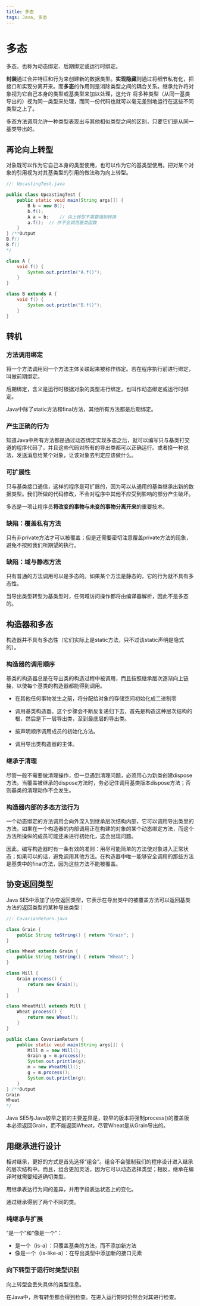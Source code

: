 ```yaml
---
title: 多态
tags: Java, 多态
---
```


# 多态

多态，也称为动态绑定、后期绑定或运行时绑定。

**封装**通过合并特征和行为来创建新的数据类型。**实现隐藏**则通过将细节私有化，把接口和实现分离开来。而**多态**的作用则是消除类型之间的耦合关系。继承允许将对象视为它自己本身的类型或基类型来加以处理，这允许  将多种类型（从同一基类导出的）视为同一类型来处理，而同一份代码也就可以毫无差别地运行在这些不同类型之上了。

多态方法调用允许一种类型表现出与其他相似类型之间的区别，只要它们是从同一基类导出的。

## 再论向上转型

对象既可以作为它自己本身的类型使用，也可以作为它的基类型使用。把对某个对象的引用视为对其基类型的引用的做法称为向上转型。

```java
//: UpcastingTest.java

public class UpcastingTest {
    public static void main(String args[]) {
        B b = new B();
        b.f();
        A a = b;	// 向上转型不需要强制转换
        a.f();	// 并不会调用基类函数
    }
} /**Output
B.f()
B.f()
*/

class A {
    void f() {
        System.out.println("A.f()");
    }
}

class B extends A {
    void f() {
        System.out.println("B.f()");
    }
}
```

## 转机

### 方法调用绑定

将一个方法调用同一个方法主体关联起来被称作绑定。若在程序执行前进行绑定，叫做前期绑定。

后期绑定，含义是运行时根据对象的类型进行绑定，也叫作动态绑定或运行时绑定。

Java中除了static方法和final方法，其他所有方法都是后期绑定。

### 产生正确的行为

知道Java中所有方法都是通过动态绑定实现多态之后，就可以编写只与基类打交道的程序代码了，并且这些代码对所有的导出类都可以正确运行。或者换一种说法，发送消息给某个对象，让该对象去判定应该做什么。

### 可扩展性

只与基类接口通信，这样的程序是可扩展的，因为可以从通用的基类继承出新的数据类型。我们所做的代码修改，不会对程序中其他不应受到影响的部分产生破坏。

多态是一项让程序员**将改变的事物与未变的事物分离开来**的重要技术。

### 缺陷：覆盖私有方法

只有非private方法才可以被覆盖；但是还需要密切注意覆盖private方法的现象，避免不按照我们所期望的执行。 

### 缺陷：域与静态方法

只有普通的方法调用可以是多态的。如果某个方法是静态的，它的行为就不具有多态性。

当导出类型转型为基类型时，任何域访问操作都将由编译器解析，因此不是多态的。

## 构造器和多态

构造器并不具有多态性（它们实际上是static方法，只不过该static声明是隐式的）。

### 构造器的调用顺序

基类的构造器总是在导出类的构造过程中被调用，而且按照继承层次逐渐向上链接，以使每个基类的构造器都能得到调用。

- 在其他任何事物发生之前，将分配给对象的存储空间初始化成二进制零


- 调用基类构造器。这个步骤会不断反复递归下去，首先是构造这种层次结构的根，然后是下一层导出类，至到最底层的导出类。
- 按声明顺序调用成员的初始化方法。
- 调用导出类构造器的主体。

### 继承于清理

尽管一般不需要做清理操作，但一旦遇到清理问题，必须用心为新类创建dispose方法。当覆盖被继承的dispose方法时，务必记住调用基类版本dispose方法；否则基类的清理动作不会发生。

### 构造器内部的多态方法行为

一个动态绑定的方法调用会向外深入到继承层次结构内部，它可以调用导出类里的方法。如果在一个构造器的内部调用正在构建的对象的某个动态绑定方法，而这个方法所操纵的成员可能还未进行初始化，这会出现问题。

因此，编写构造器时有一条有效的准则：用尽可能简单的方法使对象进入正常状态；如果可以的话，避免调用其他方法。在构造器中唯一能够安全调用的那些方法是基类中的final方法，因为这些方法不能被覆盖。

## 协变返回类型

 Java SE5中添加了协变返回类型，它表示在导出类中的被覆盖方法可以返回基类方法的返回类型的某种导出类型：

```java
//: CovarianReturn.java

class Grain {
    public String toString() { return "Grain"; }
}

class Wheat extends Grain {
    public String toString() { return "Wheat"; }
}

class Mill {
    Grain process() {
        return new Grain();
    }
}

class WheatMill extends Mill {
    Wheat process() {
        return new Wheat();
    }
}

public class CovarianReturn {
    public static void main(String args[]) {
        Mill m = new Mill();
        Grain g = m.process();
        System.out.println(g);
        m = new WheatMill();
        g = m.process();
        System.out.println(g);
    }
} /**Output
Grain
Wheat
*/
```

Java SE5与Java较早之前的主要差异是，较早的版本将强制process()的覆盖版本必须返回Grain，而不能返回Wheat，尽管Wheat是从Grain导出的。

## 用继承进行设计

相对继承，更好的方式是首先选择“组合”。组合不会强制我们的程序设计进入继承的层次结构中。而且，组合更加灵活，因为它可以动态选择类型；相反，继承在编译时就需要知道确切类型。

用继承表达行为间的差异，并用字段表达状态上的变化。

通过继承得到了两个不同的类。

### 纯继承与扩展

“是一个”和“像是一个”：

- 是一个（is-a）：只覆盖基类的方法，而不添加新方法
- 像是一个（is-like-a）：在导出类型中添加新的接口元素

### 向下转型于运行时类型识别

向上转型会丢失具体的类型信息。

在Java中，所有转型都会得到检查。在进入运行期时仍然会对其进行检查。
